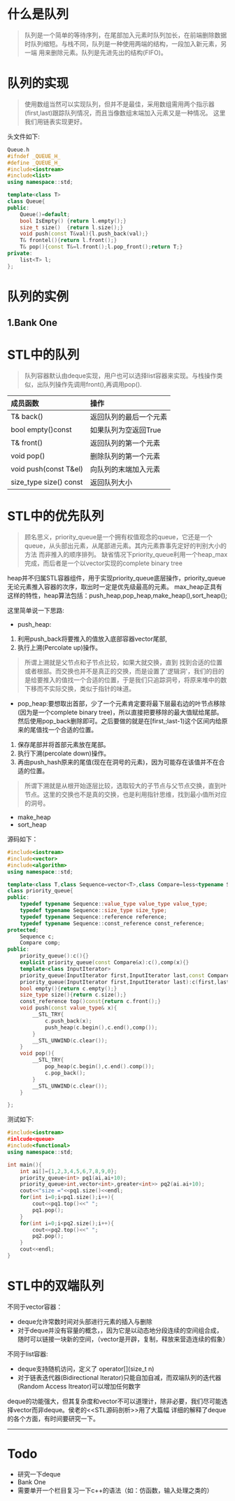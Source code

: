 # 什么是队列
> 队列是一个简单的等待序列，在尾部加入元素时队列加长，在前端删除数据时队列缩短。与栈不同，队列是一种使用两端的结构，一段加入新元素，另一端
用来删除元素。队列是先进先出的结构(FIFO)。

# 队列的实现
> 使用数组当然可以实现队列，但并不是最佳，采用数组需用两个指示器(first,last)跟踪队列情况，而且当像数组末端加入元素又是一种情况。
这里我们用链表实现更好。

头文件如下:
```c++
Queue.h
#ifndef _QUEUE_H_
#define _QUEUE_H_
#include<iostream>
#include<list>
using namespace::std;

template<class T>
class Queue{
public:
	Queue()=default;
	bool IsEmpty() {return l.empty();}
	size_t size()  {return l.size();}
	void push(const T&val){l.push_back(val);}
	T& frontel(){return l.front();}
	T& pop(){const T&=l.front();l.pop_front();return T;}
private:
	list<T> l;
};
```

# 队列的实例
1.Bank One
---

# STL中的队列
> 队列容器默认由deque实现，用户也可以选择list容器来实现。与栈操作类似，出队列操作先调用front(),再调用pop().

|成员函数|操作|
|:--|:--|
|T& back()|返回队列的最后一个元素|
|bool empty()const|如果队列为空返回True|
|T& front()|返回队列的第一个元素|
|void pop()|删除队列的第一个元素|
|void push(const T&el)|向队列的末端加入元素|
|size_type size() const|返回队列大小|

# STL中的优先队列
> 顾名思义，priority_queue是一个拥有权值观念的queue，它还是一个queue，从头部出元素，从尾部进元素。其内元素靠事先定好的判别大小的方法
而非推入的顺序排列。
> 缺省情况下priority_queue利用一个heap_max完成，而后者是一个以vector实现的complete binary tree

heap并不归属STL容器组件，用于实现priority_queue底层操作，priority_queue无论元素推入容器的次序，取出时一定是优先级最高的元素。
max_heap正具有这样的特性，heap算法包括：push_heap,pop_heap,make_heap(),sort_heap();

这里简单说一下思路:
* push_heap:

1. 利用push_back将要推入的值放入底部容器vector尾部,
2. 执行上溯(Percolate up)操作。
> 所谓上溯就是父节点和子节点比较，如果大就交换，直到
找到合适的位置或者根部。而交换也并不是真正的交换，而是设置了'逻辑洞'，我们的目的是给要推入的值找一个合适的位置，于是我们只追踪洞号，将原来堆中的数下移而不实际交换，类似于指针的味道。
* pop_heap:要想取出首部，少了一个元素肯定要将最下层最右边的叶节点移除(因为是一个complete binary tree)，所以直接把要移除的最大值赋给尾部。然后使用pop_back删除即可。之后要做的就是在[first,;last-1)这个区间内给原来的尾值找一个合适的位置。

1. 保存尾部并将首部元素放在尾部。
2. 执行下溯(percolate down)操作。
3. 再由push_hash原来的尾值(现在在洞号的元素)，因为可能存在该值并不在合适的位置。
> 所谓下溯就是从根开始逐层比较，选取较大的子节点与父节点交换，直到叶节点。这里的交换也不是真的交换，也是利用指针思维，找到最小值所对应的洞号。

* make_heap
* sort_heap

源码如下：
```c++
#include<iostream>
#include<vector>
#include<algorithm>
using namespace::std;

template<class T,class Sequence=vector<T>,class Compare=less<typename Sequence::value_type>>
class priority_queue{
public:
	typedef typename Sequence::value_type value_type value_type;
	typedef typename Sequence::size_type size_type;
	typedef typename Sequence::reference reference;
	typedef typename Sequence::const_reference const_reference;
protected;
	Sequence c;
	Compare comp;
public:
	priority_queue():c(){}
	explicit priority_queue(const Compare&x):c(),comp(x){}
	template<class InputIterator>
	priority_queue(InputIterator first,InputIterator last,const Compare&x):c(first,last),comp(x){make_heap(c.begin(),c.end(),comp);}
	priority_queue(InputIterator first,InputIterator last):c(first,last){make_heap(c.begin(),c.end());}
	bool empty(){return c.empty();}
	size_type size(){return c.size();}
	const_reference top()const{return c.front();}
	void push(const value_type& x){
		__STL_TRY{
			c.push_back(x);
			push_heap(c.begin(),c.end(),comp());
		}
		__STL_UNWIND(c.clear());
	}
	void pop(){
		__STL_TRY{
			pop_heap(c.begin(),c.end().comp());
			c.pop_back();
		}
		__STL_UNWIND(c.clear());
	}

};
```
测试如下:
```c++
#include<iostream>
#inlcude<queue>
#include<functional>
using namespace::std;

int main(){
	int ai[]={1,2,3,4,5,6,7,8,9,0};
	priority_queue<int> pq1(ai,ai+10);
	priority_queue>int,vector<int>,greater<int>> pq2(ai.ai+10);
	cout<<"size ="<<pq1.size()<<endl;
	for(int i=0;i<pq1.size();i++){
		cout<<pq1.top()<<" ";
		pq1.pop();
	}
	for(int i=0;i<pq2.size();i++){
		cout<<pq2.top()<<" ";
		pq2.pop();
	}
	cout<<endl;
}
```

# STL中的双端队列

不同于vector容器：
* deque允许常数时间对头部进行元素的插入与删除
* 对于deque并没有容量的概念，，因为它是以动态地分段连续的空间组合成，随时可以链接一块新的空间，（vector是开辟，复制，释放来营造连续的假象）
	
不同于list容器: 
* deque支持随机访问，定义了 operator[](size_t n)
* 对于链表迭代器(Bidirectional Iterator)只能自加自减，而双端队列的迭代器(Random Access Itreator)可以增加任何数字

deque的功能强大，但其复杂度和vector不可以道理计，除非必要，我们尽可能选择vector而非deque。侯老的<<STL源码剖析>>用了大篇幅
详细的解释了deque的各个方面，有时间要研究一下。

---
# Todo

* 研究一下deque
* Bank One
* 需要单开一个栏目复习一下c++的语法（如：仿函数，输入处理之类的）
